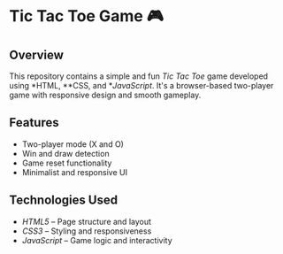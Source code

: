 # Tic Tac Toe Game 🎮

## Overview
This repository contains a simple and fun *Tic Tac Toe* game developed using *HTML, **CSS, and **JavaScript*. It's a browser-based two-player game with responsive design and smooth gameplay.

## Features
- Two-player mode (X and O)
- Win and draw detection
- Game reset functionality
- Minimalist and responsive UI

## Technologies Used
- *HTML5* – Page structure and layout
- *CSS3* – Styling and responsiveness
- *JavaScript* – Game logic and interactivity
